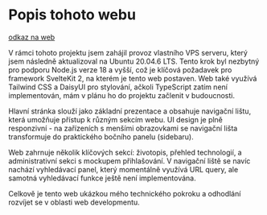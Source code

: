 # Popis tohoto webu

[odkaz na web](https://daniel-sykora.cz)

V rámci tohoto projektu jsem zahájil provoz vlastního VPS serveru, který jsem následně aktualizoval na Ubuntu 20.04.6 LTS. Tento krok byl nezbytný pro podporu Node.js verze 18 a vyšší, což je klíčová požadavek pro framework SvelteKit 2, na kterém je tento web postaven. Web také využívá Tailwind CSS a DaisyUI pro stylování, ačkoli TypeScript zatím není implementován, mám v plánu ho do projektu začlenit v budoucnosti.

Hlavní stránka slouží jako základní prezentace a obsahuje navigační lištu, která umožňuje přístup k různým sekcím webu. UI design je plně responzivní - na zařízeních s menšími obrazovkami se navigační lišta transformuje do praktického bočního panelu (sidebaru).

Web zahrnuje několik klíčových sekcí: životopis, přehled technologií, a administrativní sekci s mockupem přihlašování. V navigační liště se navíc nachází vyhledávací panel, který momentálně využívá URL query, ale samotná vyhledávací funkce ještě není implementována.

Celkově je tento web ukázkou mého technického pokroku a odhodlání rozvíjet se v oblasti web developmentu.